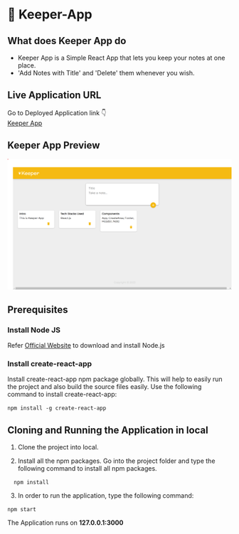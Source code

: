 # 🔦 Keeper-App


## What does Keeper App do

- Keeper App is a Simple React App that lets you keep your notes at one place. <br />
- 'Add Notes with Title' and 'Delete' them whenever you wish. <br />


## Live Application URL

Go to Deployed Application link 👇 <br />
<a href="https://kakuli-coder.github.io/Keeper-App/" alt="App-link" target="_blank">Keeper App</a> </br>


## Keeper App Preview
<img src="images/preview.png" alt="App-preview"> <br />


## Prerequisites

### Install Node JS
Refer <a href="https://nodejs.org/en/" alt="node.js-link" target="_blank">Official Website</a> to download and install Node.js

### Install create-react-app
Install create-react-app npm package globally. This will help to easily run the project and also build the source files easily. Use the following command to install create-react-app:

```
npm install -g create-react-app
```

## Cloning and Running the Application in local

1. Clone the project into local.

2. Install all the npm packages. Go into the project folder and type the following command to install all npm packages.

```
  npm install
  ```

3. In order to run the application, type the following command:

```
npm start
```

The Application runs on **127.0.0.1:3000**
